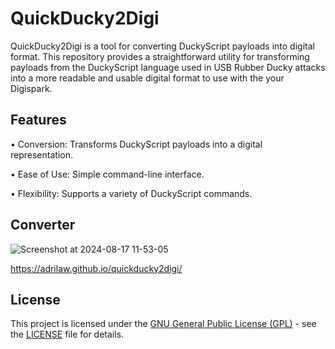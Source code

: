 # QuickDucky2Digi
QuickDucky2Digi is a tool for converting DuckyScript payloads into digital format. This repository provides a straightforward utility for transforming payloads from the DuckyScript language used in USB Rubber Ducky attacks into a more readable and usable digital format to use with the your Digispark.

## Features
• Conversion: Transforms DuckyScript payloads into a digital representation.

• Ease of Use: Simple command-line interface.

• Flexibility: Supports a variety of DuckyScript commands.

## Converter
![Screenshot at 2024-08-17 11-53-05](https://github.com/user-attachments/assets/bd79f83a-c01e-43db-871d-a3b19e4d9609)

https://adrilaw.github.io/quickducky2digi/

## License

This project is licensed under the [GNU General Public License (GPL)](LICENSE) - see the [LICENSE](LICENSE) file for details.
